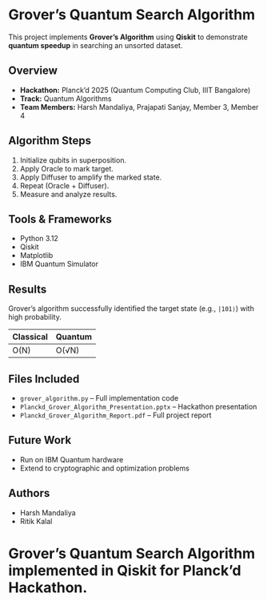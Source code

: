 # Grover’s Quantum Search Algorithm

This project implements **Grover’s Algorithm** using **Qiskit** to demonstrate **quantum speedup** in searching an unsorted dataset.

## Overview
- **Hackathon:** Planck’d 2025 (Quantum Computing Club, IIIT Bangalore)
- **Track:** Quantum Algorithms
- **Team Members:** Harsh Mandaliya, Prajapati Sanjay, Member 3, Member 4

## Algorithm Steps
1. Initialize qubits in superposition.
2. Apply Oracle to mark target.
3. Apply Diffuser to amplify the marked state.
4. Repeat (Oracle + Diffuser).
5. Measure and analyze results.

## Tools & Frameworks
- Python 3.12
- Qiskit
- Matplotlib
- IBM Quantum Simulator

## Results
Grover’s algorithm successfully identified the target state (e.g., `|101⟩`) with high probability.

| Classical | Quantum |
|------------|----------|
| O(N) | O(√N) |

## Files Included
- `grover_algorithm.py` – Full implementation code  
- `Planckd_Grover_Algorithm_Presentation.pptx` – Hackathon presentation  
- `Planckd_Grover_Algorithm_Report.pdf` – Full project report  

## Future Work
- Run on IBM Quantum hardware  
- Extend to cryptographic and optimization problems  

## Authors
- Harsh Mandaliya  
- Ritik Kalal  

# Grover’s Quantum Search Algorithm implemented in Qiskit for Planck’d Hackathon.



